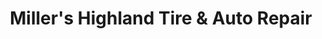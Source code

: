 ---
title: "Miller's Highland Tire & Auto Repair"
url: /white-lake/millers-highland-tire-und-auto-repair/
shop: Autowerkstatt
---
